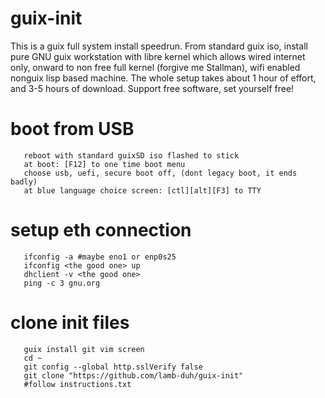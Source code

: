 # guix-init
This is a guix full system install speedrun. From standard guix iso, install pure GNU guix workstation with libre kernel which allows wired internet only, onward to non free full kernel (forgive me Stallman), wifi enabled nonguix lisp based machine. The whole setup takes about 1 hour of effort, and 3-5 hours of download. Support free software, set yourself free!


# boot from USB
       reboot with standard guixSD iso flashed to stick
       at boot: [F12] to one time boot menu
       choose usb, uefi, secure boot off, (dont legacy boot, it ends badly)
       at blue language choice screen: [ctl][alt][F3] to TTY

# setup eth connection
       ifconfig -a #maybe eno1 or enp0s25
       ifconfig <the good one> up
       dhclient -v <the good one>
       ping -c 3 gnu.org

# clone init files
       guix install git vim screen
       cd ~
       git config --global http.sslVerify false
       git clone "https://github.com/lamb-duh/guix-init"
       #follow instructions.txt
